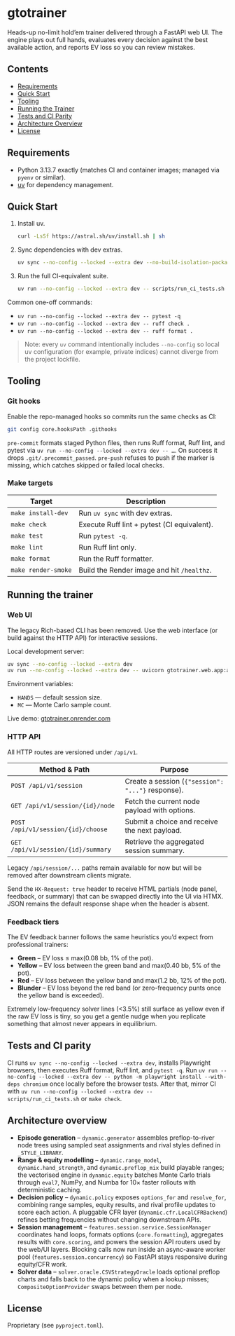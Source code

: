 # gtotrainer

Heads-up no-limit hold’em trainer delivered through a FastAPI web UI. The engine plays out full hands, evaluates every decision against the best available action, and reports EV loss so you can review mistakes.

## Contents

- [Requirements](#requirements)
- [Quick Start](#quick-start)
- [Tooling](#tooling)
- [Running the Trainer](#running-the-trainer)
- [Tests and CI Parity](#tests-and-ci-parity)
- [Architecture Overview](#architecture-overview)
- [License](#license)

## Requirements

- Python 3.13.7 exactly (matches CI and container images; managed via `pyenv` or similar).
- [uv](https://docs.astral.sh/uv/) for dependency management.

## Quick Start

1. Install uv.
   ```bash
   curl -LsSf https://astral.sh/uv/install.sh | sh
   ```
2. Sync dependencies with dev extras.
   ```bash
   uv sync --no-config --locked --extra dev --no-build-isolation-package eval7
   ```
3. Run the full CI-equivalent suite.
   ```bash
   uv run --no-config --locked --extra dev -- scripts/run_ci_tests.sh
   ```

Common one-off commands:

- `uv run --no-config --locked --extra dev -- pytest -q`
- `uv run --no-config --locked --extra dev -- ruff check .`
- `uv run --no-config --locked --extra dev -- ruff format .`

> Note: every `uv` command intentionally includes `--no-config` so local uv configuration (for example, private indices) cannot diverge from the project lockfile.

## Tooling

### Git hooks

Enable the repo-managed hooks so commits run the same checks as CI:

```bash
git config core.hooksPath .githooks
```

`pre-commit` formats staged Python files, then runs Ruff format, Ruff lint, and pytest via `uv run --no-config --locked --extra dev -- …`. On success it drops `.git/.precommit_passed`. `pre-push` refuses to push if the marker is missing, which catches skipped or failed local checks.

### Make targets

| Target | Description |
| --- | --- |
| `make install-dev` | Run `uv sync` with dev extras. |
| `make check` | Execute Ruff lint + pytest (CI equivalent). |
| `make test` | Run `pytest -q`. |
| `make lint` | Run Ruff lint only. |
| `make format` | Run the Ruff formatter. |
| `make render-smoke` | Build the Render image and hit `/healthz`. |

## Running the trainer

### Web UI

The legacy Rich-based CLI has been removed. Use the web interface (or build against the HTTP API) for interactive sessions.

Local development server:

```bash
uv sync --no-config --locked --extra dev
uv run --no-config --locked --extra dev -- uvicorn gtotrainer.web.app:app --reload
```

Environment variables:

- `HANDS` — default session size.
- `MC` — Monte Carlo sample count.

Live demo: [gtotrainer.onrender.com](https://gtotrainer.onrender.com/)

### HTTP API

All HTTP routes are versioned under `/api/v1`.

| Method & Path | Purpose |
| --- | --- |
| `POST /api/v1/session` | Create a session (`{"session": "..."}` response). |
| `GET /api/v1/session/{id}/node` | Fetch the current node payload with options. |
| `POST /api/v1/session/{id}/choose` | Submit a choice and receive the next payload. |
| `GET /api/v1/session/{id}/summary` | Retrieve the aggregated session summary. |

Legacy `/api/session/...` paths remain available for now but will be removed after downstream clients migrate.

Send the `HX-Request: true` header to receive HTML partials (node panel, feedback, or summary) that can be swapped directly into the UI via HTMX. JSON remains the default response shape when the header is absent.

### Feedback tiers

The EV feedback banner follows the same heuristics you’d expect from professional trainers:

- **Green** – EV loss ≤ max(0.08 bb, 1% of the pot).
- **Yellow** – EV loss between the green band and max(0.40 bb, 5% of the pot).
- **Red** – EV loss between the yellow band and max(1.2 bb, 12% of the pot).
- **Blunder** – EV loss beyond the red band (or zero-frequency punts once the yellow band is exceeded).

Extremely low-frequency solver lines (<3.5%) still surface as yellow even if the raw EV loss is tiny, so you get a gentle nudge when you replicate something that almost never appears in equilibrium.

## Tests and CI parity

CI runs `uv sync --no-config --locked --extra dev`, installs Playwright browsers, then executes Ruff format, Ruff lint, and `pytest -q`. Run `uv run --no-config --locked --extra dev -- python -m playwright install --with-deps chromium` once locally before the browser tests. After that, mirror CI with `uv run --no-config --locked --extra dev -- scripts/run_ci_tests.sh` or `make check`.

## Architecture overview

- **Episode generation** – `dynamic.generator` assembles preflop-to-river node trees using sampled seat assignments and rival styles defined in `_STYLE_LIBRARY`.
- **Range & equity modelling** – `dynamic.range_model`, `dynamic.hand_strength`, and `dynamic.preflop_mix` build playable ranges; the vectorised engine in `dynamic.equity` batches Monte Carlo trials through `eval7`, NumPy, and Numba for 10× faster rollouts with deterministic caching.
- **Decision policy** – `dynamic.policy` exposes `options_for` and `resolve_for`, combining range samples, equity results, and rival profile updates to score each action. A pluggable CFR layer (`dynamic.cfr.LocalCFRBackend`) refines betting frequencies without changing downstream APIs.
- **Session management** – `features.session.service.SessionManager` coordinates hand loops, formats options (`core.formatting`), aggregates results with `core.scoring`, and powers the session API routers used by the web/UI layers. Blocking calls now run inside an async-aware worker pool (`features.session.concurrency`) so FastAPI stays responsive during equity/CFR work.
- **Solver data** – `solver.oracle.CSVStrategyOracle` loads optional preflop charts and falls back to the dynamic policy when a lookup misses; `CompositeOptionProvider` swaps between them per node.

## License

Proprietary (see `pyproject.toml`).
